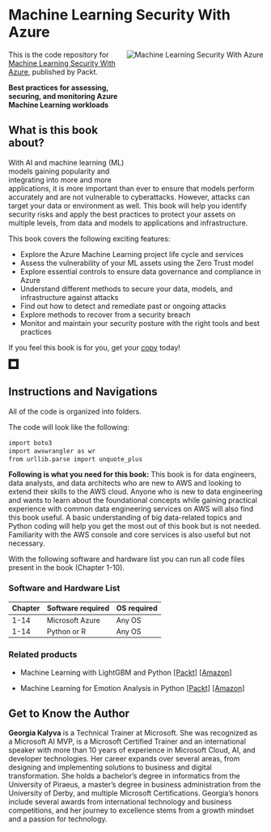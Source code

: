# Machine Learning Security With Azure

<a href="https://www.packtpub.com/product/machine-learning-security-with-azure/9781805120483"><img src="https://m.media-amazon.com/images/W/MEDIAX_792452-T2/images/I/71yvQR7YbzL._SL1500_.jpg" alt="Machine Learning Security With Azure" height="256px" align="right"></a>

This is the code repository for [Machine Learning Security With Azure](https://www.packtpub.com/product/machine-learning-security-with-azure/9781805120483), published by Packt.

**Best practices for assessing, securing, and monitoring Azure Machine Learning workloads**

## What is this book about?

With AI and machine learning (ML) models gaining popularity and integrating into more and more applications, it is more important than ever to ensure that models perform accurately and are not vulnerable to cyberattacks. However, attacks can target your data or environment as well. This book will help you identify security risks and apply the best practices to protect your assets on multiple levels, from data and models to applications and infrastructure.

This book covers the following exciting features: 
* Explore the Azure Machine Learning project life cycle and services
* Assess the vulnerability of your ML assets using the Zero Trust model
* Explore essential controls to ensure data governance and compliance in Azure
* Understand different methods to secure your data, models, and infrastructure against attacks
* Find out how to detect and remediate past or ongoing attacks
* Explore methods to recover from a security breach
* Monitor and maintain your security posture with the right tools and best practices


If you feel this book is for you, get your [copy](https://www.amazon.in/Machine-Learning-Security-Azure-practices/dp/1805120484/ref=sr_1_1?keywords=Machine+Learning+Security+With+Azure&sr=8-1) today!

<a href="https://www.packtpub.com/product/machine-learning-security-with-azure/9781805120483"><img src="https://raw.githubusercontent.com/PacktPublishing/GitHub/master/GitHub.png" alt="https://www.packtpub.com/" border="5" /></a>

## Instructions and Navigations
All of the code is organized into folders.

The code will look like the following:
```
import boto3
import awswrangler as wr
from urllib.parse import unquote_plus
```
**Following is what you need for this book:**
This book is for data engineers, data analysts, and data architects who are new to AWS and looking to extend their skills to the AWS cloud. Anyone who is new to data engineering and wants to learn about the foundational concepts while gaining practical experience with common data engineering services on AWS will also find this book useful.
A basic understanding of big data-related topics and Python coding will help you get the most out of this book but is not needed. Familiarity with the AWS console and core services is also useful but not necessary.

With the following software and hardware list you can run all code files present in the book (Chapter 1-10).

### Software and Hardware List

| Chapter  | Software required                                                                    | OS required                        |
| -------- | -------------------------------------------------------------------------------------| -----------------------------------|
|  	1-14	   |   	Microsoft Azure                                 			  | Any OS | 		
|  	1-14	   |   Python or R	                                 			  | Any OS | 		


### Related products <Other books you may enjoy>
* Machine Learning with LightGBM and Python [[Packt]](https://www.packtpub.com/product/machine-learning-with-lightgbm-and-python/9781800564749) [[Amazon]](https://www.amazon.in/Practical-Machine-Learning-LightGBM-Python/dp/1800564740/ref=tmm_pap_swatch_0?_encoding=UTF8&sr=8-3)
  
* Machine Learning for Emotion Analysis in Python  [[Packt]](https://www.packtpub.com/product/machine-learning-for-emotion-analysis-in-python/9781803240688) [[Amazon]](https://www.amazon.in/Machine-Learning-Emotion-Analysis-Understand/dp/1803240687/ref=sr_1_3?keywords=Machine+Learning+for+Emotion+Analysis+in+Python&sr=8-3)
  
## Get to Know the Author
**Georgia Kalyva** is a Technical Trainer at Microsoft. She was recognized as a Microsoft AI MVP, is a Microsoft Certified Trainer and an international speaker with more than 10 years of experience in Microsoft Cloud, AI, and developer technologies. Her career expands over several areas, from designing and implementing solutions to business and digital transformation. She holds a bachelor&rsquo;s degree in informatics from the University of Piraeus, a master&rsquo;s degree in business administration from the University of Derby, and multiple Microsoft Certifications. Georgia&rsquo;s honors include several awards from international technology and business competitions, and her journey to excellence stems from a growth mindset and a passion for technology.
